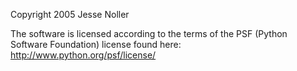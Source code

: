 Copyright 2005 Jesse Noller

The software is licensed according to the terms of the PSF (Python Software Foundation) license found here: http://www.python.org/psf/license/